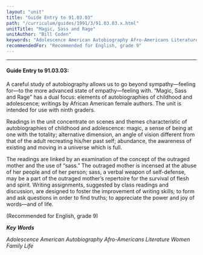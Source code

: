 ```yaml
---
layout: "unit"
title: "Guide Entry to 91.03.03"
path: "/curriculum/guides/1991/3/91.03.03.x.html"
unitTitle: "Magic, Sass and Rage"
unitAuthor: "Bill Coden"
keywords: "Adolescence American Autobiography Afro-Americans Literature Women Family Life"
recommendedFor: "Recommended for English, grade 9"
---
```

<body>
<hr/>
 <h4>
  Guide Entry to 91.03.03:
 </h4>
 A careful study of autobiography allows us to go beyond sympathy—feeling for—to the more advanced state of empathy—feeling with. “Magic, Sass and Rage” has a dual focus: elements of autobiographies of childhood and adolescence; writings by African American female authors. The unit is intended for use with ninth graders.
 <p>
  Readings in the unit concentrate on scenes and themes characteristic of autobiographies of childhood and adolescence: magic, a sense of being at one with the totality; alternative dimension, an angle of vision different from that of the adult recreating his/her past self; abundance, the awareness of existing and moving in a universe which is full.
 </p>
 <p>
  The readings are linked by an examination of the concept of the outraged mother and the use of “sass.” The outraged mother is incensed at the abuse of her people and of her person; sass, a verbal weapon of self-defense, may be a part of the outraged mother’s repertoire for the survival of flesh and spirit. Writing assignments, suggested by class readings and discussion, are designed to foster the improvement of writing skills; to form and ask questions in order to find truths; to appreciate the power and joy of words—and of life.
 </p>
 <p>
  (Recommended for English, grade 9)
 </p>
<p>
  <b>
   <i>
    Key Words
   </i>
  </b>
  <br/>
 </p>
 <p>
  <i>
   Adolescence American Autobiography Afro-Americans Literature Women Family Life
  </i>
 </p>

</body>